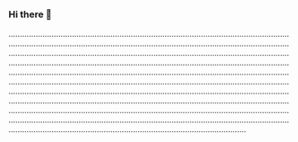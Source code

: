 ### Hi there 👋

.................................................................................................................................................................................................................................................................................................................................................................................................................................................................................................................................................................................................................................................................................................................................................................................................................................................................................................................................................................................................................................................................................................................................................................................................................................................................................................................................................................................................